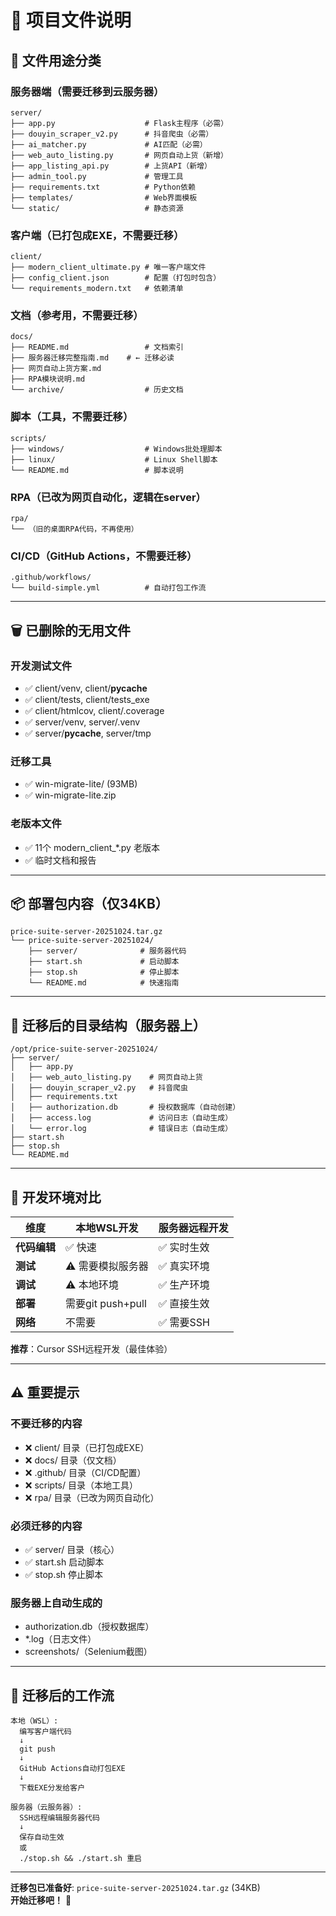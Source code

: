 # 📁 项目文件说明

## 🎯 文件用途分类

### 服务器端（需要迁移到云服务器）
```
server/
├── app.py                    # Flask主程序（必需）
├── douyin_scraper_v2.py      # 抖音爬虫（必需）
├── ai_matcher.py             # AI匹配（必需）
├── web_auto_listing.py       # 网页自动上货（新增）
├── app_listing_api.py        # 上货API（新增）
├── admin_tool.py             # 管理工具
├── requirements.txt          # Python依赖
├── templates/                # Web界面模板
└── static/                   # 静态资源
```

### 客户端（已打包成EXE，不需要迁移）
```
client/
├── modern_client_ultimate.py # 唯一客户端文件
├── config_client.json        # 配置（打包时包含）
└── requirements_modern.txt   # 依赖清单
```

### 文档（参考用，不需要迁移）
```
docs/
├── README.md                 # 文档索引
├── 服务器迁移完整指南.md    # ← 迁移必读
├── 网页自动上货方案.md
├── RPA模块说明.md
└── archive/                  # 历史文档
```

### 脚本（工具，不需要迁移）
```
scripts/
├── windows/                  # Windows批处理脚本
├── linux/                    # Linux Shell脚本
└── README.md                 # 脚本说明
```

### RPA（已改为网页自动化，逻辑在server）
```
rpa/
└── （旧的桌面RPA代码，不再使用）
```

### CI/CD（GitHub Actions，不需要迁移）
```
.github/workflows/
└── build-simple.yml          # 自动打包工作流
```

---

## 🗑️ 已删除的无用文件

### 开发测试文件
- ✅ client/venv, client/__pycache__
- ✅ client/tests, client/tests_exe
- ✅ client/htmlcov, client/.coverage
- ✅ server/venv, server/.venv
- ✅ server/__pycache__, server/tmp

### 迁移工具
- ✅ win-migrate-lite/ (93MB)
- ✅ win-migrate-lite.zip

### 老版本文件
- ✅ 11个 modern_client_*.py 老版本
- ✅ 临时文档和报告

---

## 📦 部署包内容（仅34KB）

```
price-suite-server-20251024.tar.gz
└── price-suite-server-20251024/
    ├── server/              # 服务器代码
    ├── start.sh             # 启动脚本
    ├── stop.sh              # 停止脚本
    └── README.md            # 快速指南
```

---

## 🚀 迁移后的目录结构（服务器上）

```
/opt/price-suite-server-20251024/
├── server/
│   ├── app.py
│   ├── web_auto_listing.py    # 网页自动上货
│   ├── douyin_scraper_v2.py   # 抖音爬虫
│   ├── requirements.txt
│   ├── authorization.db       # 授权数据库（自动创建）
│   ├── access.log             # 访问日志（自动生成）
│   └── error.log              # 错误日志（自动生成）
├── start.sh
├── stop.sh
└── README.md
```

---

## 🔧 开发环境对比

| 维度 | 本地WSL开发 | 服务器远程开发 |
|------|------------|---------------|
| **代码编辑** | ✅ 快速 | ✅ 实时生效 |
| **测试** | ⚠️ 需要模拟服务器 | ✅ 真实环境 |
| **调试** | ⚠️ 本地环境 | ✅ 生产环境 |
| **部署** | 需要git push+pull | ✅ 直接生效 |
| **网络** | 不需要 | ✅ 需要SSH |

**推荐**：Cursor SSH远程开发（最佳体验）

---

## ⚠️ 重要提示

### 不要迁移的内容
- ❌ client/ 目录（已打包成EXE）
- ❌ docs/ 目录（仅文档）
- ❌ .github/ 目录（CI/CD配置）
- ❌ scripts/ 目录（本地工具）
- ❌ rpa/ 目录（已改为网页自动化）

### 必须迁移的内容
- ✅ server/ 目录（核心）
- ✅ start.sh 启动脚本
- ✅ stop.sh 停止脚本

### 服务器上自动生成的
- authorization.db（授权数据库）
- *.log（日志文件）
- screenshots/（Selenium截图）

---

## 🎯 迁移后的工作流

```
本地（WSL）:
  编写客户端代码
  ↓
  git push
  ↓
  GitHub Actions自动打包EXE
  ↓
  下载EXE分发给客户

服务器（云服务器）:
  SSH远程编辑服务器代码
  ↓
  保存自动生效
  或
  ./stop.sh && ./start.sh 重启
```

---

**迁移包已准备好**: `price-suite-server-20251024.tar.gz` (34KB)  
**开始迁移吧！** 🚀

